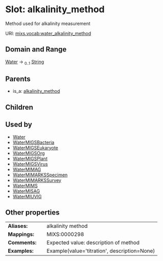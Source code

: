 
# Slot: alkalinity_method


Method used for alkalinity measurement

URI: [mixs.vocab:water_alkalinity_method](https://w3id.org/mixs/vocab/water_alkalinity_method)


## Domain and Range

[Water](Water.md) &#8594;  <sub>0..1</sub> [String](types/String.md)

## Parents

 *  is_a: [alkalinity_method](alkalinity_method.md)

## Children


## Used by

 * [Water](Water.md)
 * [WaterMIGSBacteria](WaterMIGSBacteria.md)
 * [WaterMIGSEukaryote](WaterMIGSEukaryote.md)
 * [WaterMIGSOrg](WaterMIGSOrg.md)
 * [WaterMIGSPlant](WaterMIGSPlant.md)
 * [WaterMIGSVirus](WaterMIGSVirus.md)
 * [WaterMIMAG](WaterMIMAG.md)
 * [WaterMIMARKSSpecimen](WaterMIMARKSSpecimen.md)
 * [WaterMIMARKSSurvey](WaterMIMARKSSurvey.md)
 * [WaterMIMS](WaterMIMS.md)
 * [WaterMISAG](WaterMISAG.md)
 * [WaterMIUVIG](WaterMIUVIG.md)

## Other properties

|  |  |  |
| --- | --- | --- |
| **Aliases:** | | alkalinity method |
| **Mappings:** | | MIXS:0000298 |
| **Comments:** | | Expected value: description of method |
| **Examples:** | | Example(value='titration', description=None) |

